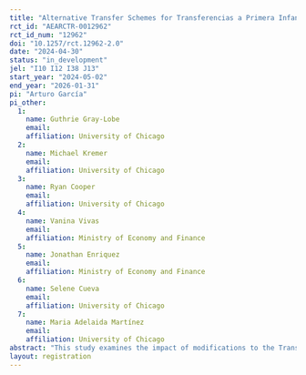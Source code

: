 ```yaml
---
title: "Alternative Transfer Schemes for Transferencias a Primera Infancia (TPI) in Urban Areas"
rct_id: "AEARCTR-0012962"
rct_id_num: "12962"
doi: "10.1257/rct.12962-2.0"
date: "2024-04-30"
status: "in_development"
jel: "I10 I12 I38 J13"
start_year: "2024-05-02"
end_year: "2026-01-31"
pi: "Arturo García"
pi_other:
  1:
    name: Guthrie Gray-Lobe
    email: 
    affiliation: University of Chicago
  2:
    name: Michael Kremer
    email: 
    affiliation: University of Chicago
  3:
    name: Ryan Cooper
    email: 
    affiliation: University of Chicago
  4:
    name: Vanina Vivas
    email: 
    affiliation: Ministry of Economy and Finance
  5:
    name: Jonathan Enriquez
    email: 
    affiliation: Ministry of Economy and Finance
  6:
    name: Selene Cueva
    email: 
    affiliation: University of Chicago
  7:
    name: Maria Adelaida Martínez
    email: 
    affiliation: University of Chicago
abstract: "This study examines the impact of modifications to the Transferencia a Primera Infancia (TPI) in urban areas. The TPI is a conditional cash transfer (CCT) program available to households that are part of the JUNTOS program (Peru’s flagship CCT program) and have a pregnant woman or a child less than 12 months old. The study will examine the impact of increasing the benefit amount on household welfare, child health, and child cognitive development. "
layout: registration
---
```


